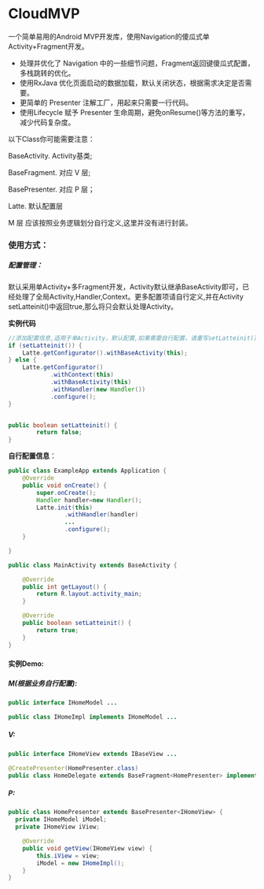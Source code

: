 # CloudMVP

一个简单易用的Android MVP开发库，使用Navigation的傻瓜式单Activity+Fragment开发。

- 处理并优化了 Navigation 中的一些细节问题，Fragment返回键傻瓜式配置，多栈跳转的优化。
- 使用RxJava 优化页面启动的数据加载，默认关闭状态，根据需求决定是否需要。
- 更简单的 Presenter 注解工厂，用起来只需要一行代码。
- 使用Lifecycle 赋予 Presenter 生命周期，避免onResume()等方法的重写，减少代码复杂度。


以下Class你可能需要注意：

BaseActivity. Activity基类;

BaseFragment.  对应 V 层;

BasePresenter. 对应 P 层；

Latte.  默认配置层

M 层 应该按照业务逻辑划分自行定义,这里并没有进行封装。



### 使用方式：

##### 配置管理：

默认采用单Activity+多Fragment开发，Activity默认继承BaseActivity即可，已经处理了全局Activity,Handler,Context。更多配置项请自行定义,并在Activity setLatteinit()中返回true,那么将只会默认处理Activity。

**实例代码**

```java
//添加配置信息,适用于单Activity，默认配置,如果需要自行配置，请重写setLatteinit()返回值
if (setLatteinit()) {
    Latte.getConfigurator().withBaseActivity(this);
} else {
    Latte.getConfigurator()
            .withContext(this)
            .withBaseActivity(this)
            .withHandler(new Handler())
            .configure();
}


public boolean setLatteinit() {
        return false;
}
```

**自行配置信息**：

```java
public class ExampleApp extends Application {
    @Override
    public void onCreate() {
        super.onCreate();
        Handler handler=new Handler();
        Latte.init(this)
                .withHandler(handler)
                ...
                .configure();
    }

}
```

```java
public class MainActivity extends BaseActivity {

    @Override
    public int getLayout() {
        return R.layout.activity_main;
    }

    @Override
    public boolean setLatteinit() {
        return true;
    }
}
```



#### 实例Demo:

##### M(根据业务自行配置):

```java
public interface IHomeModel ...
```

```java
public class IHomeImpl implements IHomeModel ...
```



##### V:

```java
public interface IHomeView extends IBaseView ...
```

```java
@CreatePresenter(HomePresenter.class)
public class HomeDelegate extends BaseFragment<HomePresenter> implements IHomeView ...
```



##### P:

```java
public class HomePresenter extends BasePresenter<IHomeView> {
  private IHomeModel iModel;
  private IHomeView iView;

    @Override
    public void getView(IHomeView view) {
        this.iView = view;
        iModel = new IHomeImpl();
    }
}
```
